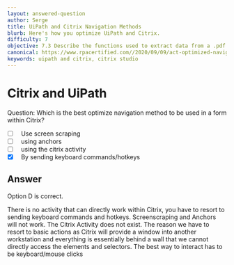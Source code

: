 ```yaml
---
layout: answered-question
author: Serge
title: UiPath and Citrix Navigation Methods
blurb: Here's how you optimize UiPath and Citrix.
difficulty: 7
objective: 7.3 Describe the functions used to extract data from a .pdf file; for example, using OCR
canonical: https://www.rpacertified.com//2020/09/09/act-optimized-navigation-for-citrix.html
keywords: uipath and citrix, citrix studio
---
```


<h1>Citrix and UiPath</h1>

Question:  Which is the best optimize navigation method to be used in a form within Citrix?

 - [ ] &nbsp;  Use screen scraping
 - [ ] &nbsp;  using anchors
 - [ ] &nbsp;  using the citrix activity
 - [X] &nbsp;  By sending keyboard commands/hotkeys

## Answer

Option D is correct.

There is no activity that can directly work within Citrix, you have to resort to sending keyboard commands and hotkeys.  Screenscraping and Anchors will not work.  The Citrix Activity does not exist.  The reason we have to resort to basic actions as Citrix will provide a window into another workstation and everything is essentially behind a wall that we cannot directly access the elements and selectors.  The best way to interact has to be keyboard/mouse clicks

